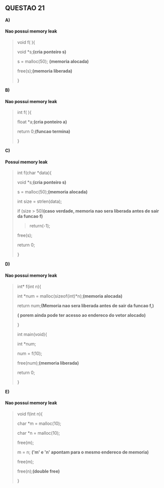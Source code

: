 ## QUESTAO 21


__A)__
#### Nao possui memory leak
>void f( ){
>
>void *s;__(cria ponteiro s)__
>
>s = malloc(50); __(memoria alocada)__
>
>free(s);__(memoria liberada)__
>
>}

__B)__
#### Nao possui memory leak
>int f( ){
>
>  float *a;__(cria ponteiro a)__
>
>  return 0;__(funcao termina)__
>
>}

__C)__
#### Possui memory leak
>  int f(char *data){
>
>  void *s;__(cria ponteiro s)__
>
>  s = malloc(50);__(memoria alocada)__
>
>  int size = strlen(data);
>
>  if (size > 50)__(caso verdade, memoria nao sera liberada antes de sair da funcao f)__
>>  return(-1);
>
>  free(s);
>
>  return 0;
>
>  }

__D)__
#### Nao possui memory leak
>int* f(int n){
>
>int *num = malloc(sizeof(int)*n);__(memoria alocada)__
>
> return num;__(Memoria nao sera liberada antes de sair da funcao f,)__
>
>__( porem ainda pode ter acesso ao endereco do vetor alocado)__
>
>}
>
>int main(void){
>
>  int *num;
>
>  num = f(10);
>
>  free(num);__(memoria liberada)__
>
>  return 0;
>
>}

__E)__
#### Nao possui memory leak
>void f(int n){
>
>char *m = malloc(10);
>
>char *n = malloc(10);
>
>free(m);
>
>m = n; __('m' e 'n' apontam para o mesmo endereco de memoria)__
>
>free(m);
>
>free(n);__(double free)__
>
>}
>

